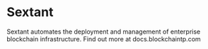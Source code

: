 # Sextant

Sextant automates the deployment and management of enterprise blockchain infrastructure.
Find out more at docs.blockchaintp.com
